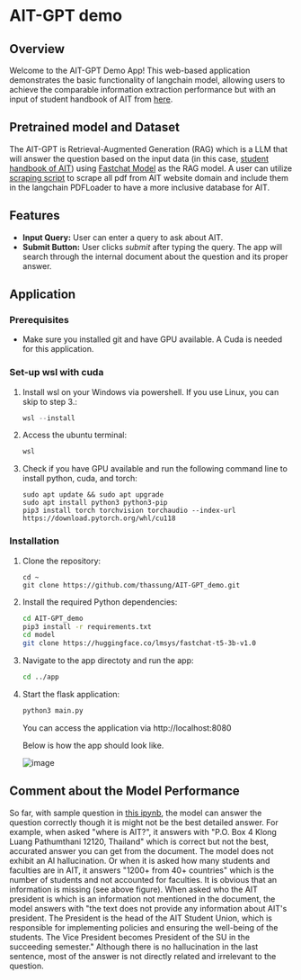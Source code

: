 # AIT-GPT demo

## Overview

   Welcome to the AIT-GPT Demo App! This web-based application demonstrates the basic functionality of langchain model, allowing users to achieve the comparable information extraction performance but with an input of student handbook of AIT from [here](https://drive.google.com/file/d/1sKaWzNwMK1_rPUIRGWl9kuNzK4qAjXei/view).

## Pretrained model and Dataset

   The AIT-GPT is Retrieval-Augmented Generation (RAG) which is a LLM that will answer the question based on the input data (in this case, [student handbook of AIT](https://drive.google.com/file/d/1sKaWzNwMK1_rPUIRGWl9kuNzK4qAjXei/view)) using [Fastchat Model](https://huggingface.co/lmsys/fastchat-t5-3b-v1.0) as the RAG model. 
   A user can utilize [scraping script](https://github.com/thassung/AIT-GPT_demo/blob/main/scraping.ipynb) to scrape all pdf from AIT website domain and include them in the langchain PDFLoader to have a more inclusive database for AIT. 

## Features

   - **Input Query:** User can enter a query to ask about AIT.
   - **Submit Button:** User clicks *submit* after typing the query. The app will search through the internal document about the question and its proper answer.

## Application

### Prerequisites

- Make sure you installed git and have GPU available. A Cuda is needed for this application.

### Set-up wsl with cuda

1. Install wsl on your Windows via powershell. If you use Linux, you can skip to step 3.:

   ```powershell
   wsl --install
   ```

2. Access the ubuntu terminal:

    ```powershell
   wsl
   ```
 
3. Check if you have GPU available and run the following command line to install python, cuda, and torch:

    ```terminal
   sudo apt update && sudo apt upgrade
   sudo apt install python3 python3-pip
   pip3 install torch torchvision torchaudio --index-url https://download.pytorch.org/whl/cu118
   ```
   
### Installation

1. Clone the repository:

   ```terminal
   cd ~
   git clone https://github.com/thassung/AIT-GPT_demo.git
   ```

2. Install the required Python dependencies:

   ```bash
   cd AIT-GPT_demo
   pip3 install -r requirements.txt
   cd model
   git clone https://huggingface.co/lmsys/fastchat-t5-3b-v1.0
   ```

3. Navigate to the app directoty and run the app:
   ```bash
   cd ../app
   ```

4. Start the flask application:
   ```bash
   python3 main.py
   ```

   You can access the application via http://localhost:8080

   Below is how the app should look like.

   ![image](https://github.com/thassung/AIT-GPT_demo/assets/105700459/205b6f20-2185-4d34-8190-8f5ac45fc493)


## Comment about the Model Performance

So far, with sample question in [this ipynb](https://github.com/thassung/AIT-GPT_demo/blob/main/01_rag_langchain.ipynb), the model can answer the question correctly though it is might not be the best detailed answer. For example, when asked "where is AIT?", it answers with "P.O.  Box  4  Klong  Luang  Pathumthani  12120,  Thailand" which is correct but not the best, accurated answer you can get from the document. The model does not exhibit an AI hallucination. Or when it is asked how many students and faculties are in AIT, it answers "1200+ from 40+ countries" which is the number of students and not accounted for faculties. It is obvious that an information is missing (see above figure). When asked who the AIT president is which is an information not mentioned in the document, the model answers with "the  text  does  not  provide  any  information  about  AIT's  president.  The  President  is  the  head  of  the  AIT  Student  Union,  which  is  responsible  for  implementing  policies  and  ensuring  the  well-being  of  the  students.  The  Vice  President  becomes  President  of  the  SU  in  the  succeeding  semester." Although there is no hallucination in the last sentence, most of the answer is not directly related and irrelevant to the question. 


